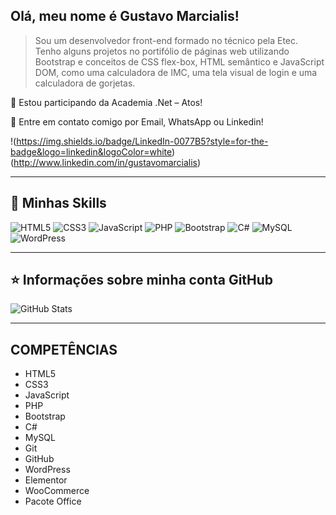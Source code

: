 ## Olá, meu nome é <strong>Gustavo Marcialis!</strong> 
  
 > Sou um desenvolvedor front-end formado no técnico pela Etec. Tenho alguns projetos no portifólio de páginas web utilizando Bootstrap e conceitos de CSS flex-box, HTML semântico e JavaScript DOM, como uma calculadora de IMC, uma tela visual de login e uma calculadora de gorjetas.
  
  
 🔭 Estou participando da Academia .Net – Atos! 
  
 💬 Entre em contato comigo por Email, WhatsApp ou Linkedin! 

!(https://img.shields.io/badge/LinkedIn-0077B5?style=for-the-badge&logo=linkedin&logoColor=white)(http://www.linkedin.com/in/gustavomarcialis)
  
 ---- 
  
 ## 🚀 Minhas Skills 
  
  ![HTML5](https://img.shields.io/badge/html5-%23E34F26.svg?style=for-the-badge&logo=html5&logoColor=white)  ![CSS3](https://img.shields.io/badge/css3-%231572B6.svg?style=for-the-badge&logo=css3&logoColor=white)  ![JavaScript](https://img.shields.io/badge/javascript-%23323330.svg?style=for-the-badge&logo=javascript&logoColor=%23F7DF1E)  ![PHP](https://img.shields.io/badge/php-%23777BB4.svg?style=for-the-badge&logo=php&logoColor=white)  ![Bootstrap](https://img.shields.io/badge/bootstrap-%23563D7C.svg?style=for-the-badge&logo=bootstrap&logoColor=white)  ![C#](https://img.shields.io/badge/c%23-%23239120.svg?style=for-the-badge&logo=c-sharp&logoColor=white)  ![MySQL](https://img.shields.io/badge/mysql-%2300f.svg?style=for-the-badge&logo=mysql&logoColor=white)  ![WordPress](https://img.shields.io/badge/WordPress-%23117AC9.svg?style=for-the-badge&logo=WordPress&logoColor=white)
  
 --- 
  
 ## ⭐ Informações sobre minha conta GitHub 
 ![GitHub Stats](https://github-readme-stats.vercel.app/api?username=gustavo-marcialis&show_icons=true)
 
  --- 
  
  ## COMPETÊNCIAS
  
  - HTML5
  - CSS3
  - JavaScript
  - PHP
  - Bootstrap
  - C#
  - MySQL
  - Git
  - GitHub
  - WordPress
  - Elementor
  - WooCommerce
  - Pacote Office
